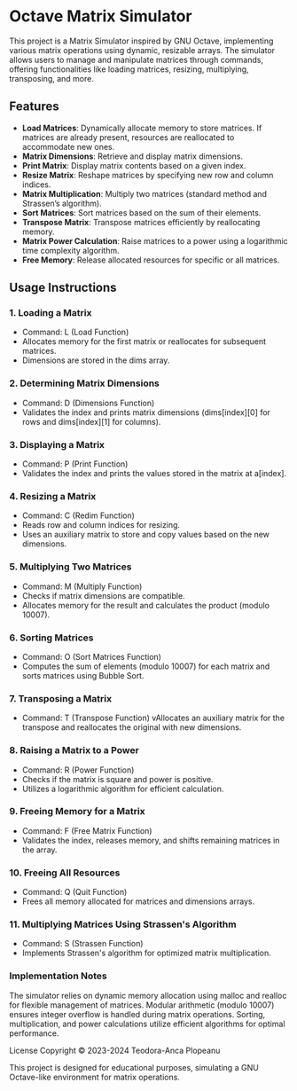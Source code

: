 # Octave Matrix Simulator

This project is a Matrix Simulator inspired by GNU Octave, implementing various matrix operations using dynamic, resizable arrays. The simulator allows users to manage and manipulate matrices through commands, offering functionalities like loading matrices, resizing, multiplying, transposing, and more.

## Features
* **Load Matrices**: Dynamically allocate memory to store matrices. If matrices are already present, resources are reallocated to accommodate new ones.
* **Matrix Dimensions**: Retrieve and display matrix dimensions.
* **Print Matrix**: Display matrix contents based on a given index.
* **Resize Matrix**: Reshape matrices by specifying new row and column indices.
* **Matrix Multiplication**: Multiply two matrices (standard method and Strassen’s algorithm).
* **Sort Matrices**: Sort matrices based on the sum of their elements.
* **Transpose Matrix**: Transpose matrices efficiently by reallocating memory.
* **Matrix Power Calculation**: Raise matrices to a power using a logarithmic time complexity algorithm.
* **Free Memory**: Release allocated resources for specific or all matrices.

## Usage Instructions

### 1. Loading a Matrix
* Command: L (Load Function)
* Allocates memory for the first matrix or reallocates for subsequent matrices.
* Dimensions are stored in the dims array.

### 2. Determining Matrix Dimensions
* Command: D (Dimensions Function)
* Validates the index and prints matrix dimensions (dims[index][0] for rows and dims[index][1] for columns).

### 3. Displaying a Matrix
* Command: P (Print Function)
* Validates the index and prints the values stored in the matrix at a[index].

### 4. Resizing a Matrix
* Command: C (Redim Function)
* Reads row and column indices for resizing.
* Uses an auxiliary matrix to store and copy values based on the new dimensions.

### 5. Multiplying Two Matrices
* Command: M (Multiply Function)
* Checks if matrix dimensions are compatible.
* Allocates memory for the result and calculates the product (modulo 10007).

### 6. Sorting Matrices
* Command: O (Sort Matrices Function)
* Computes the sum of elements (modulo 10007) for each matrix and sorts matrices using Bubble Sort.

### 7. Transposing a Matrix
* Command: T (Transpose Function)
vAllocates an auxiliary matrix for the transpose and reallocates the original with new dimensions.

### 8. Raising a Matrix to a Power
* Command: R (Power Function)
* Checks if the matrix is square and power is positive.
* Utilizes a logarithmic algorithm for efficient calculation.

### 9. Freeing Memory for a Matrix
* Command: F (Free Matrix Function)
* Validates the index, releases memory, and shifts remaining matrices in the array.

### 10. Freeing All Resources
* Command: Q (Quit Function)
* Frees all memory allocated for matrices and dimensions arrays.

### 11. Multiplying Matrices Using Strassen's Algorithm
* Command: S (Strassen Function)
* Implements Strassen's algorithm for optimized matrix multiplication.
  
### Implementation Notes
The simulator relies on dynamic memory allocation using malloc and realloc for flexible management of matrices.
Modular arithmetic (modulo 10007) ensures integer overflow is handled during matrix operations.
Sorting, multiplication, and power calculations utilize efficient algorithms for optimal performance.

License
Copyright © 2023-2024 Teodora-Anca Plopeanu

This project is designed for educational purposes, simulating a GNU Octave-like environment for matrix operations.
